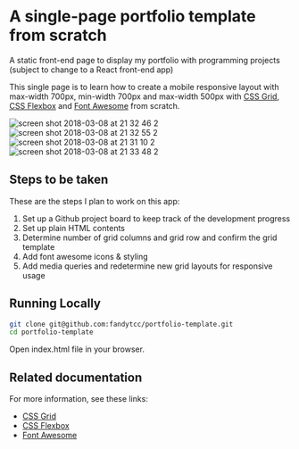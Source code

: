 # A single-page portfolio template from scratch

A static front-end page to display my portfolio with programming projects (subject to change to a React front-end app)

This single page is to learn how to create a mobile responsive layout with max-width 700px, min-width 700px and max-width 500px with [CSS Grid](https://developer.mozilla.org/en-US/docs/Web/CSS/CSS_Grid_Layout), [CSS Flexbox](https://developer.mozilla.org/en-US/docs/Web/CSS/CSS_Flexible_Box_Layout/Basic_Concepts_of_Flexbox) and [Font Awesome](https://fontawesome.com/) from scratch.

![screen shot 2018-03-08 at 21 32 46 2](https://user-images.githubusercontent.com/32798242/37175331-7bde0c00-2319-11e8-9763-ed935a3c4afc.png)
![screen shot 2018-03-08 at 21 32 55 2](https://user-images.githubusercontent.com/32798242/37175348-8bc17440-2319-11e8-9f87-5a0fdb468b83.png)
![screen shot 2018-03-08 at 21 31 10 2](https://user-images.githubusercontent.com/32798242/37175437-dbeb9a86-2319-11e8-86b4-f419f4dcf74a.png)
![screen shot 2018-03-08 at 21 33 48 2](https://user-images.githubusercontent.com/32798242/37175340-84c4b56c-2319-11e8-92ad-1028ae748967.png)

## Steps to be taken
These are the steps I plan to work on this app:
1. Set up a Github project board to keep track of the development progress
2. Set up plain HTML contents
3. Determine number of grid columns and grid row and confirm the grid template
4. Add font awesome icons & styling
5. Add media queries and redetermine new grid layouts for responsive usage

## Running Locally

```bash
git clone git@github.com:fandytcc/portfolio-template.git
cd portfolio-template
```
Open index.html file in your browser.

## Related documentation
For more information, see these links:

* [CSS Grid](https://developer.mozilla.org/en-US/docs/Web/CSS/CSS_Grid_Layout)
* [CSS Flexbox](https://developer.mozilla.org/en-US/docs/Web/CSS/CSS_Flexible_Box_Layout/Basic_Concepts_of_Flexbox)
* [Font Awesome](https://fontawesome.com/)
